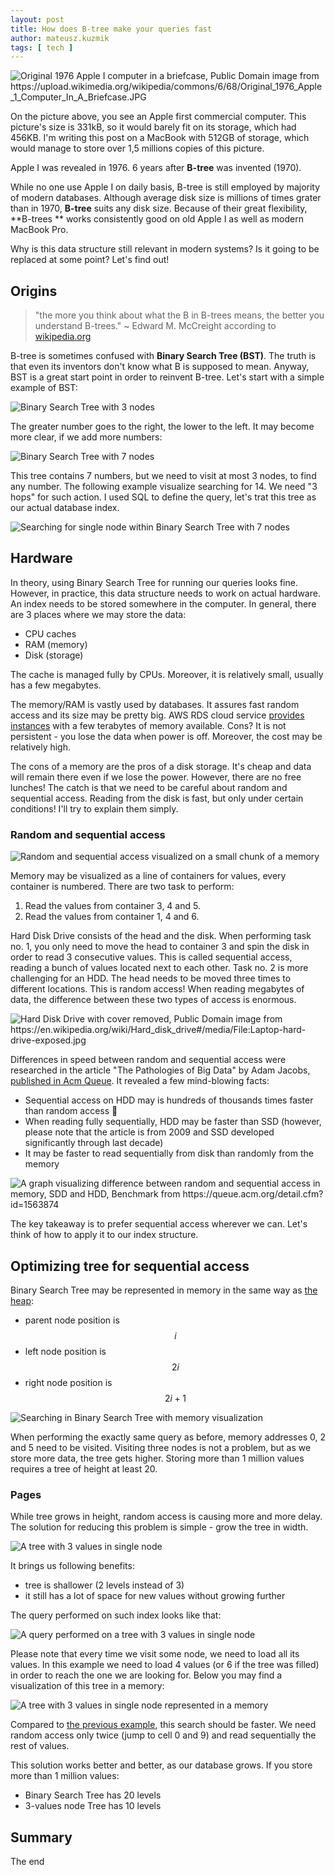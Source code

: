 ```yaml
---
layout: post
title: How does B-tree make your queries fast
author: mateusz.kuzmik
tags: [ tech ]
---
```


<img src="/img/articles/2023-08-25-how-does-btree-make-your-queries-fast/apple-i.webp"
alt="Original 1976 Apple I computer in a briefcase, Public Domain image
from https://upload.wikimedia.org/wikipedia/commons/6/68/Original_1976_Apple_1_Computer_In_A_Briefcase.JPG"
class="small-image"/>

On the picture above, you see an Apple first commercial computer. This picture's size is 331kB, so it would barely fit
on its storage, which had 456KB. I'm writing this post on a MacBook with 512GB of storage, which would manage to store
over
1,5 millions copies of this picture.

Apple I was revealed in 1976. 6 years after **B-tree** was invented (1970).

While no one use Apple I on daily basis, B-tree is still employed by majority of modern databases. Although average disk
size
is millions of times grater than in 1970, **B-tree** suits any disk size. Because of their great flexibility, **B-trees
**
works consistently good on old Apple I as well as modern MacBook Pro.

Why is this data structure still relevant in modern systems? Is it going to be replaced at some point? Let's find out!

## Origins

> "the more you think about what the B in B-trees means, the better you understand B-trees." ~ Edward M. McCreight
> according to [wikipedia.org](https://en.wikipedia.org/wiki/B-tree)

B-tree is sometimes confused with **Binary Search Tree (BST)**. The truth is that even its inventors don't know what B
is supposed
to mean. Anyway, BST is a great start point in order to reinvent B-tree. Let's start with a simple
example of BST:

<img src="/img/articles/2023-08-25-how-does-btree-make-your-queries-fast/bst-basic.webp"
alt="Binary Search Tree with 3 nodes"
class="small-image"/>

The greater number goes to the right, the lower to the left. It may become more clear, if we add more numbers:

<img src="/img/articles/2023-08-25-how-does-btree-make-your-queries-fast/bst-bigger.webp"
alt="Binary Search Tree with 7 nodes"
class="small-image"/>

This tree contains 7 numbers, but we need to visit at most 3 nodes, to find any number.
The following example visualize searching for 14. We need "3 hops" for such action. I used SQL to define the query,
let's
trat this tree as our actual database index.

<img src="/img/articles/2023-08-25-how-does-btree-make-your-queries-fast/bst-bigger-searching.webp"
alt="Searching for single node within Binary Search Tree with 7 nodes"
class="small-image"/>

## Hardware

In theory, using Binary Search Tree for running our queries looks fine. However, in practice, this data structure needs
to
work on actual hardware. An index needs to be stored somewhere in the computer. In general, there are 3 places where we
may store the data:

- CPU caches
- RAM (memory)
- Disk (storage)

The cache is managed fully by CPUs. Moreover, it is relatively small, usually has a few megabytes.

The memory/RAM is vastly used by databases. It assures fast random access and its size may be pretty big.
AWS RDS cloud service [provides instances](https://aws.amazon.com/rds/instance-types/) with a few terabytes of memory
available.
Cons? It is not persistent - you lose the data when power is off. Moreover, the cost may be relatively high.

The cons of a memory are the pros of a disk storage. It's cheap and data will remain there even if we lose the power.
However, there are no free lunches! The catch is that we need to be careful about random and sequential access.
Reading from the disk is fast, but only under certain conditions! I'll try to explain them simply.

### Random and sequential access

<img src="/img/articles/2023-08-25-how-does-btree-make-your-queries-fast/random-sequential-access.webp"
alt="Random and sequential access visualized on a small chunk of a memory"
class="small-image"/>

Memory may be visualized as a line of containers for values, every container is numbered. There are two task to perform:

1. Read the values from container 3, 4 and 5.
2. Read the values from container 1, 4 and 6.

Hard Disk Drive consists of the head and the disk. When performing task no. 1, you only need to move the head to
container 3 and spin the disk in order to read 3 consecutive values.
This is called sequential access, reading a bunch of values located next to each other.
Task no. 2 is more challenging for an HDD. The head needs to be moved three times to different locations. This is random
access!
When reading megabytes of data, the difference between these two types of access is enormous.

<img src="/img/articles/2023-08-25-how-does-btree-make-your-queries-fast/hdd-disk.webp"
alt="Hard Disk Drive with cover removed, Public Domain image
from https://en.wikipedia.org/wiki/Hard_disk_drive#/media/File:Laptop-hard-drive-exposed.jpg"
class="small-image"/>

Differences in speed between random and sequential access were researched in the article "The Pathologies of Big Data"
by Adam Jacobs, [published in Acm Queue](https://queue.acm.org/detail.cfm?id=1563874).
It revealed a few mind-blowing facts:

- Sequential access on HDD may is hundreds of thousands times faster than random access 🤯
- When reading fully sequentially, HDD may be faster than SSD (however, please note that the article is from 2009 and
  SSD developed significantly through last decade)
- It may be faster to read sequentially from disk than randomly from the memory

<img src="/img/articles/2023-08-25-how-does-btree-make-your-queries-fast/random-vs-sequential-benchmark.webp"
alt="A graph visualizing difference between random and sequential access in memory, SDD and HDD, Benchmark
from https://queue.acm.org/detail.cfm?id=1563874"
class="small-image"/>

The key takeaway is to prefer sequential access wherever we can. Let's think of how to apply it to our index structure.

## Optimizing tree for sequential access

Binary Search Tree may be represented in memory in the same way
as [the heap](https://en.wikipedia.org/wiki/Binary_heap):

- parent node position is $$ i $$
- left node position is $$ 2i $$
- right node position is $$ 2i+1 $$

<img src="/img/articles/2023-08-25-how-does-btree-make-your-queries-fast/bst-searching-with-memory.webp"
alt="Searching in Binary Search Tree with memory visualization"
class="small-image"/>

When performing the exactly same query as before, memory addresses 0, 2 and 5 need to be visited.
Visiting three nodes is not a problem, but as we store more data, the tree gets higher. Storing more than 1 million
values requires a tree of height at least 20.

### Pages

While tree grows in height, random access is causing more and more delay. The solution for reducing this problem is
simple - grow the tree in width.

<img src="/img/articles/2023-08-25-how-does-btree-make-your-queries-fast/tree-with-3-values-in-node.webp"
alt="A tree with 3 values in single node"
class="small-image"/>

It brings us following benefits:

- tree is shallower (2 levels instead of 3)
- it still has a lot of space for new values without growing further

The query performed on such index looks like that:

<img src="/img/articles/2023-08-25-how-does-btree-make-your-queries-fast/tree-with-3-values-query.webp"
alt="A query performed on a tree with 3 values in single node"
class="small-image"/>

Please note that every time we visit some node, we need to load all its values. In this example we need to load 4
values (or 6 if the tree was filled) in order to reach the one we are looking for. Below you may find a visualization of
this tree in a memory:

<img src="/img/articles/2023-08-25-how-does-btree-make-your-queries-fast/tree-with-3-values-memory.webp"
alt="A tree with 3 values in single node represented in a memory"
class="small-image"/>

Compared to [the previous example](#optimizing-tree-for-sequential-access), this search should be faster. We need random
access only twice (jump to cell 0 and 9) and read sequentially the rest of values.

This solution works better and better, as our database grows. If you store more than 1 million values:

- Binary Search Tree has 20 levels
- 3-values node Tree has 10 levels

## Summary

The end

